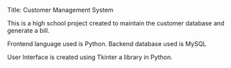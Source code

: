 Title: Customer Management System

This is a high school project created to maintain the customer database and generate a bill.

Frontend language used is Python.
Backend database used is MySQL

User Interface is created using Tkinter a library in Python.

